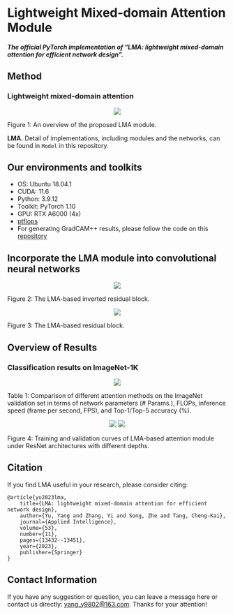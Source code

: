 # Lightweight Mixed-domain Attention Module


***The official PyTorch implementation of "LMA: lightweight mixed-domain attention for efficient network design".***


## Method

### Lightweight mixed-domain attention

<div align="center">
	<img src="figures/Fig1.png">
</div>
<p align="left">
	Figure 1: An overview of the proposed LMA module.
</p>


**LMA.** Detail of implementations, including modules and the networks, can be found in ``Model`` in this repository. 


## Our environments and toolkits

- OS: Ubuntu 18.04.1
- CUDA: 11.6
- Python: 3.9.12
- Toolkit: PyTorch 1.10
- GPU: RTX A6000 (4x)
- [ptflops](https://github.com/sovrasov/flops-counter.pytorch)
- For generating GradCAM++ results, please follow the code on this [repository](https://github.com/jacobgil/pytorch-grad-cam)


## Incorporate the LMA module into convolutional neural networks

<div align="center">
	<img src="figures/Fig2.png">
</div>
<p align="left">
	Figure 2: The LMA-based inverted residual block.
</p>

<div align="center">
	<img src="figures/Fig3.png">
</div>
<p align="left">
	Figure 3: The LMA-based residual block.
</p>


## Overview of Results

### Classification results on ImageNet-1K

<div align="center">
	<img src="figures/Fig4.png">
</div>
<p align="left">
	Table 1: Comparison of different attention methods on the ImageNet validation set in terms of network parameters (# Params.), FLOPs, inference speed (frame per second, FPS), and Top-1/Top-5 accuracy (%).
</p>


<div align="center">
	<img src="figures/Fig5.png">
	<img src="figures/Fig6.png">
</div>
<p align="left">
	Figure 4: Training and validation curves of LMA-based attention module under ResNet architectures with different depths.
</p>


## Citation
If you find LMA useful in your research, please consider citing:

	@article{yu2023lma,
  		title={LMA: lightweight mixed-domain attention for efficient network design},
  		author={Yu, Yang and Zhang, Yi and Song, Zhe and Tang, Cheng-Kai},
  		journal={Applied Intelligence},
  		volume={53},
  		number={11},
  		pages={13432--13451},
  		year={2023},
  		publisher={Springer}
	}


## Contact Information

If you have any suggestion or question, you can leave a message here or contact us directly: yang_y9802@163.com. Thanks for your attention!